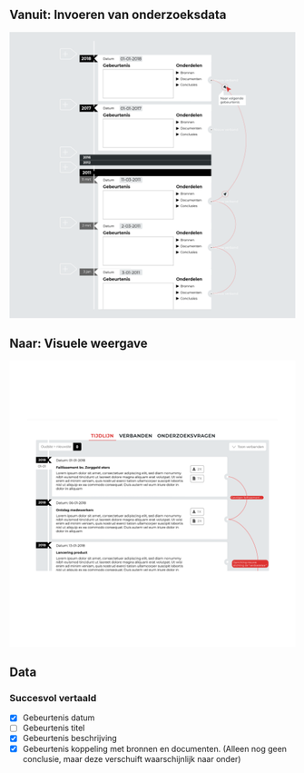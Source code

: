 ## Vanuit: Invoeren van onderzoeksdata

![Invoeren van gebeurtenissen](content/input-events.png)



## Naar: Visuele weergave

![Tijdlijn / gebeurtenissen](content/designs4.png)

## Data

### Succesvol vertaald

- [x] Gebeurtenis datum
- [ ] Gebeurtenis titel
- [x] Gebeurtenis beschrijving
- [x] Gebeurtenis koppeling met bronnen en documenten. (Alleen nog geen conclusie, maar deze verschuift waarschijnlijk naar onder)
